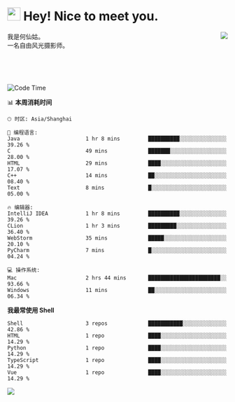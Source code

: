 <h1><img src="https://emojis.slackmojis.com/emojis/images/1531849430/4246/blob-sunglasses.gif?1531849430" width="30"/> Hey! Nice to meet you.</h1>
<a href="#">
<img align="right" src="https://github-readme-stats.vercel.app/api?username=hexgu&show_icons=true&hide_border=true&icon_color=586069&title_color=a0a9af">
</a>
我是何仙姑。<br>
一名自由风光摄影师。<br>

<br><br><br>




<!--START_SECTION:waka-->
![Code Time](http://img.shields.io/badge/Code%20Time-23%20hrs%2047%20mins-blue)

📊 **本周消耗时间** 

```text
🕑︎ 时区: Asia/Shanghai

💬 编程语言: 
Java                     1 hr 8 mins         ██████████░░░░░░░░░░░░░░░   39.26 % 
C                        49 mins             ███████░░░░░░░░░░░░░░░░░░   28.00 % 
HTML                     29 mins             ████░░░░░░░░░░░░░░░░░░░░░   17.07 % 
C++                      14 mins             ██░░░░░░░░░░░░░░░░░░░░░░░   08.40 % 
Text                     8 mins              █░░░░░░░░░░░░░░░░░░░░░░░░   05.00 % 

🔥 编辑器: 
IntelliJ IDEA            1 hr 8 mins         ██████████░░░░░░░░░░░░░░░   39.26 % 
CLion                    1 hr 3 mins         █████████░░░░░░░░░░░░░░░░   36.40 % 
WebStorm                 35 mins             █████░░░░░░░░░░░░░░░░░░░░   20.10 % 
PyCharm                  7 mins              █░░░░░░░░░░░░░░░░░░░░░░░░   04.24 % 

💻 操作系统: 
Mac                      2 hrs 44 mins       ███████████████████████░░   93.66 % 
Windows                  11 mins             ██░░░░░░░░░░░░░░░░░░░░░░░   06.34 % 
```

**我最常使用 Shell** 

```text
Shell                    3 repos             ███████████░░░░░░░░░░░░░░   42.86 % 
HTML                     1 repo              ████░░░░░░░░░░░░░░░░░░░░░   14.29 % 
Python                   1 repo              ████░░░░░░░░░░░░░░░░░░░░░   14.29 % 
TypeScript               1 repo              ████░░░░░░░░░░░░░░░░░░░░░   14.29 % 
Vue                      1 repo              ████░░░░░░░░░░░░░░░░░░░░░   14.29 % 
```




<!--END_SECTION:waka-->


![](https://komarev.com/ghpvc/?username=hexgu)
